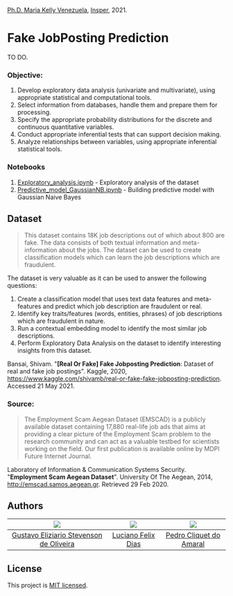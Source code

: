 [Ph.D. Maria Kelly Venezuela](http://lattes.cnpq.br/6133181706857392), [Insper](https://www.insper.edu.br), 2021.

# Fake JobPosting Prediction

TO DO.

### Objective:

1. Develop exploratory data analysis (univariate and multivariate), using appropriate statistical and computational tools.
2. Select information from databases, handle them and prepare them for processing.
3. Specify the appropriate probability distributions for the discrete and continuous quantitative variables.
4. Conduct appropriate inferential tests that can support decision making.
5. Analyze relationships between variables, using appropriate inferential statistical tools.

### Notebooks

1. [Exploratory_analysis.ipynb](notebooks/Exploratory_analysis.ipynb) - Exploratory analysis of the dataset
2. [Predictive_model_GaussianNB.ipynb](notebooks/Predictive_model_GaussianNB.ipynb) - Building predictive model with Gaussian Naive Bayes

## Dataset

> This dataset contains 18K job descriptions out of which about 800 are fake. The data consists of both textual information and meta-information about the jobs. The dataset can be used to create classification models which can learn the job descriptions which are fraudulent.

The dataset is very valuable as it can be used to answer the following questions:
1. Create a classification model that uses text data features and meta-features and predict which job description are fraudulent or real.
2. Identify key traits/features (words, entities, phrases) of job descriptions which are fraudulent in nature.
3. Run a contextual embedding model to identify the most similar job descriptions.
3. Perform Exploratory Data Analysis on the dataset to identify interesting insights from this dataset.

Bansai, Shivam. "**[Real Or Fake] Fake Jobposting Prediction**: Dataset of real and fake job postings". Kaggle, 2020, https://www.kaggle.com/shivamb/real-or-fake-fake-jobposting-prediction. Accessed 21 May 2021.

### Source:

> The Employment Scam Aegean Dataset (EMSCAD) is a publicly available dataset containing 17,880 real-life job ads that aims at providing a clear picture of the Employment Scam problem to the research community and can act as a valuable testbed for scientists working on the field. Our first publication is available online by MDPI Future Internet Journal.

Laboratory of Information & Communication Systems Security. "**Employment Scam Aegean Dataset**". University Of The Aegean, 2014, http://emscad.samos.aegean.gr. Retrieved 29 Feb 2020.

## Authors

|![](https://avatars.githubusercontent.com/u/72350494?v=4)               |![](https://avatars.githubusercontent.com/u/22255332?v=4)|![](https://avatars.githubusercontent.com/u/73079076?v=4)|
|:----------------------------------------------------------------------:|:-------------------------------------------------------:|:-------------------------------------------------------:|
|[Gustavo Eliziario Stevenson de Oliveira](https://github.com/gustavoeso)|[Luciano Felix Dias](https://github.com/FelixLuciano)    |[Pedro Cliquet do Amaral](https://github.com/pcliquet)   |

## License

This project is [MIT licensed](https://github.com/FelixLuciano/Fake-JobPosting-Prediction/blob/main/LICENSE).
